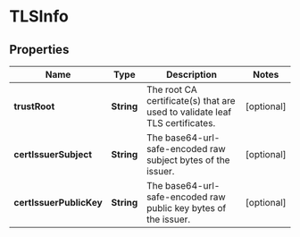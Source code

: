 
# TLSInfo

## Properties
Name | Type | Description | Notes
------------ | ------------- | ------------- | -------------
**trustRoot** | **String** | The root CA certificate(s) that are used to validate leaf TLS certificates.  |  [optional]
**certIssuerSubject** | **String** | The base64-url-safe-encoded raw subject bytes of the issuer. |  [optional]
**certIssuerPublicKey** | **String** | The base64-url-safe-encoded raw public key bytes of the issuer.  |  [optional]




